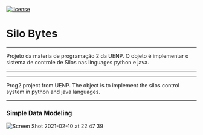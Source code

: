 [![license](https://img.shields.io/github/license/lfvilella/silo-bytes.svg)](https://github.com/lfvilella/silo-bytes/blob/main/LICENSE)
# Silo Bytes

---
Projeto da materia de programação 2 da UENP.
O objeto é implementar o sistema de controle de Silos nas linguages python e java.

---
---
Prog2 project from UENP.
The object is to implement the silos control system in python and java languages.

---


### Simple Data Modeling

![Screen Shot 2021-02-10 at 22 47 39](https://user-images.githubusercontent.com/45940140/107594916-febcab80-6bf1-11eb-8dbb-815f37fb9ec7.png)
